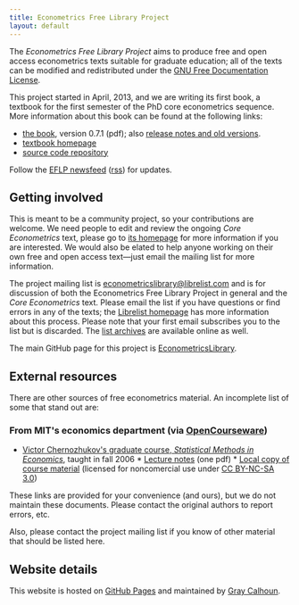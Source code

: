```yaml
---
title: Econometrics Free Library Project
layout: default
---
```


[pdf]: https://github.com/EconometricsLibrary/core/releases/download/v0.7.1/core_econometrics.pdf
[old]: https://github.com/EconometricsLibrary/core/releases
[FDL]: http://www.gnu.org/copyleft/fdl.html
[git-core]: https://github.com/EconometricsLibrary/core

The *Econometrics Free Library Project* aims to produce free and open
access econometrics texts suitable for graduate education; all of the
texts can be modified and redistributed under the
[GNU Free Documentation License][FDL].

This project started in April, 2013, and we are writing its first
book, a textbook for the first semester of the PhD core econometrics
sequence.  More information about this book can be found at the
following links:

* [the book][pdf], version 0.7.1 (pdf); also [release notes and old
  versions][old].
* [textbook homepage](/core)
* [source code repository][git-core]

Follow the [EFLP newsfeed](/blog) ([<ac>rss</ac>](/rss.xml)) for
updates.

Getting involved
----------------

This is meant to be a community project, so your contributions are
welcome.  We need people to edit and review the ongoing *Core
Econometrics* text, please go to [its homepage](/core) for more
information if you are interested.  We would also be elated to help
anyone working on their own free and open access text—just email the
mailing list for more information.

The project mailing list is <econometricslibrary@librelist.com> and is
for discussion of both the Econometrics Free Library Project in
general and the *Core Econometrics* text.  Please email the list if you
have questions or find errors in any of the texts; the [Librelist
homepage][i] has more information about this process.  Please note
that your first email subscribes you to the list but is discarded.
The [list archives][j] are available online as well.

The main GitHub page for this project is [EconometricsLibrary][k].

[i]: http://librelist.com
[j]: http://librelist.com/browser/econometricslibrary
[k]: https://github.com/EconometricsLibrary

External resources
------------------

There are other sources of free econometrics material. An incomplete
list of some that stand out are:

### From MIT's economics department (via [OpenCourseware](http://mit.ocw.edu/courses/economics))

* [Victor Chernozhukov's graduate course, *Statistical Methods in
  Economics*][a1], taught in fall 2006
      * [Lecture notes][a2] (one pdf)
      * [Local copy of course material][a3] (licensed for noncomercial
        use under [CC BY-NC-SA 3.0][NC])

These links are provided for your convenience (and ours), but we do
not maintain these documents. Please contact the original authors to
report errors, etc.

Also, please contact the project mailing list if you know of other
material that should be listed here.

[NC]: http://creativecommons.org/licenses/by-nc-sa/3.0/us/

[a1]: http://ocw.mit.edu/courses/economics/14-381-statistical-method-in-economics-fall-2006/
[a2]: http://ocw.mit.edu/courses/economics/14-381-statistical-method-in-economics-fall-2006/lecture-notes/notes_part_2.pdf
[a3]: /core/dl/14-381-fall-2006.zip


Website details
---------------

This website is hosted on [GitHub Pages][] and maintained by
[Gray Calhoun][].

[GitHub Pages]: http://pages.github.com/
[Gray Calhoun]: http://gray.clhn.co
